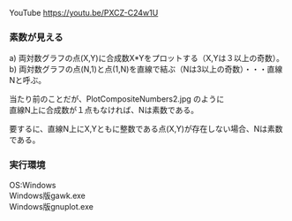 YouTube
https://youtu.be/PXCZ-C24w1U

### 素数が見える  
a) 両対数グラフの点(X,Y)に合成数X*Yをプロットする（X,Yは３以上の奇数）。  
b) 両対数グラフの点(N,1)と点(1,N)を直線で結ぶ（Nは3以上の奇数）・・・直線Nと呼ぶ。  

当たり前のことだが、PlotCompositeNumbers2.jpg のように  
直線N上に合成数が１点もなければ、Nは素数である。  

要するに、直線N上にX,Yともに整数である点(X,Y)が存在しない場合、Nは素数である。  

### 実行環境  
OS:Windows  
Windows版gawk.exe  
Windows版gnuplot.exe  
